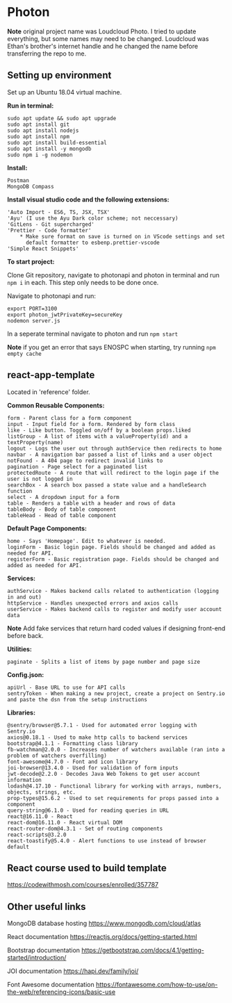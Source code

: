 # Photon

**Note** original project name was Loudcloud Photo. I tried to update everything, but some names may need to be changed. Loudcloud was Ethan's brother's internet handle and he changed the name before transferring the repo to me.

## Setting up environment
Set up an Ubuntu 18.04 virtual machine.

**Run in terminal:**
 ```
sudo apt update && sudo apt upgrade
sudo apt install git
sudo apt install nodejs
sudo apt install npm
sudo apt install build-essential
sudo apt install -y mongodb
sudo npm i -g nodemon
```

**Install:**
```
Postman
MongoDB Compass
```

**Install visual studio code and the following extensions:**
```
'Auto Import - ES6, TS, JSX, TSX'
'Ayu' (I use the Ayu Dark color scheme; not neccessary)
'GitLens - Git supercharged'
'Prettier - Code formatter'
    * Make sure format on save is turned on in VScode settings and set 
      default formatter to esbenp.prettier-vscode
'Simple React Snippets'
```

**To start project:**

Clone Git repository, navigate to photonapi and photon in terminal and run `npm i` in each. This step only needs to be done once.

Navigate to photonapi and run:
```
export PORT=3100
export photon_jwtPrivateKey=secureKey
nodemon server.js
```
In a seperate terminal navigate to photon and run `npm start`

**Note** if you get an error that says ENOSPC when starting, try running `npm empty cache`

## react-app-template

Located in 'reference' folder.

**Common Reusable Components:**
```
form - Parent class for a form component
input - Input field for a form. Rendered by form class
like - Like button. Toggled on/off by a boolean props.liked
listGroup - A list of items with a valueProperty(id) and a textProperty(name)
logout - Logs the user out through authService then redirects to home
navbar - A navigation bar passed a list of links and a user object
notFound - A 404 page to redirect invalid links to
pagination - Page select for a paginated list
protectedRoute - A route that will redirect to the login page if the user is not logged in
searchBox - A search box passed a state value and a handleSearch function
select - A dropdown input for a form
table - Renders a table with a header and rows of data
tableBody - Body of table component
tableHead - Head of table component
```
**Default Page Components:**
```
home - Says 'Homepage'. Edit to whatever is needed.
loginForm - Basic login page. Fields should be changed and added as needed for API.
registerForm - Basic registration page. Fields should be changed and added as needed for API.
```

**Services:**
```
authService - Makes backend calls related to authentication (logging in and out)
httpService - Handles unexpected errors and axios calls
userService - Makes backend calls to register and modify user account data
```
**Note** Add fake services that return hard coded values if designing front-end before back.

**Utilities:**
```
paginate - Splits a list of items by page number and page size
```
**Config.json:**
```
apiUrl - Base URL to use for API calls
sentryToken - When making a new project, create a project on Sentry.io and paste the dsn from the setup instructions
```

**Libraries:**
```
@sentry/browser@5.7.1 - Used for automated error logging with Sentry.io
axios@0.18.1 - Used to make http calls to backend services
bootstrap@4.1.1 - Formatting class library
fb-watchman@2.0.0 - Increases number of watchers available (ran into a problem of watchers overfilling)
font-awesome@4.7.0 - Font and icon library
joi-browser@13.4.0 - Used for validation of form inputs
jwt-decode@2.2.0 - Decodes Java Web Tokens to get user account information
lodash@4.17.10 - Functional library for working with arrays, numbers, objects, strings, etc.
prop-types@15.6.2 - Used to set requirements for props passed into a component
query-string@6.1.0 - Used for reading queries in URL
react@16.11.0 - React
react-dom@16.11.0 - React virtual DOM
react-router-dom@4.3.1 - Set of routing components
react-scripts@3.2.0
react-toastify@5.4.0 - Alert functions to use instead of browser default
```

## React course used to build template
https://codewithmosh.com/courses/enrolled/357787

## Other useful links
MongoDB database hosting   https://www.mongodb.com/cloud/atlas

React documentation        https://reactjs.org/docs/getting-started.html

Bootstrap documentation    https://getbootstrap.com/docs/4.1/getting-started/introduction/

JOI documentation          https://hapi.dev/family/joi/

Font Awesome documentation https://fontawesome.com/how-to-use/on-the-web/referencing-icons/basic-use
